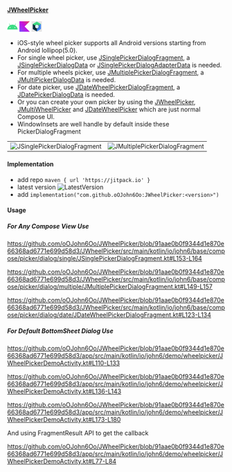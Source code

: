 #### [JWheelPicker]

<p float="left">
  <img src="https://raw.githubusercontent.com/github/explore/8baf984947f4d9c32006bd03fa4c51ff91aadf8d/topics/android/android.png"  width="24" />
  <img src="https://raw.githubusercontent.com/github/explore/4479d2a2c854198cb00160f8593519c14dc3b905/topics/kotlin/kotlin.png" width="24" />
  <img src="https://raw.githubusercontent.com/github/explore/ae48d1ca3274c0c3a90f872e605eaef069a16771/topics/jetpack-compose/jetpack-compose.png" width="24" />
</p>

* iOS-style wheel picker supports all Android versions starting from Android lollipop(5.0).
* For single wheel picker, use [JSinglePickerDialogFragment], a [JSinglePickerDialogData] or [JSinglePickerDialogAdapterData] is needed.
* For multiple wheels picker, use [JMultiplePickerDialogFragment], a [JMultiPickerDialogData] is needed.
* For date picker, use [JDateWheelPickerDialogFragment], a [JDatePickerDialogData] is needed.
* Or you can create your own picker by using the [JWheelPicker], [JMultiWheelPicker] and [JDateWheelPicker] which are just normal Compose UI.
* WindowInsets are well handle by default inside these PickerDialogFragment

|||
| ---- | ---- |
| <img src="https://github.com/oOJohn6Oo/JWheelPicker/assets/24718357/4e25e324-bfd5-4510-a522-a5f642581d3e" alt="JSinglePickerDialogFragment"/>|<img src="https://github.com/oOJohn6Oo/JWheelPicker/assets/24718357/360d5bc8-333a-4d5b-ba59-5d772bbda831" alt="JMultiplePickerDialogFragment"/>|

#### Implementation

- add repo `maven { url 'https://jitpack.io' }`
- latest version ![LatestVersion]
- add `implementation("com.github.oOJohn6Oo:JWheelPicker:<version>")`

#### Usage

##### For Any Compose View Use

https://github.com/oOJohn6Oo/JWheelPicker/blob/91aae0b0f9344d1e870e66368ad6771e699d58d3/JWheelPicker/src/main/kotlin/io/john6/base/compose/picker/dialog/single/JSinglePickerDialogFragment.kt#L153-L164

https://github.com/oOJohn6Oo/JWheelPicker/blob/91aae0b0f9344d1e870e66368ad6771e699d58d3/JWheelPicker/src/main/kotlin/io/john6/base/compose/picker/dialog/multiple/JMultiplePickerDialogFragment.kt#L149-L157

https://github.com/oOJohn6Oo/JWheelPicker/blob/91aae0b0f9344d1e870e66368ad6771e699d58d3/JWheelPicker/src/main/kotlin/io/john6/base/compose/picker/dialog/date/JDateWheelPickerDialogFragment.kt#L123-L134

##### For Default BottomSheet Dialog Use

https://github.com/oOJohn6Oo/JWheelPicker/blob/91aae0b0f9344d1e870e66368ad6771e699d58d3/app/src/main/kotlin/io/john6/demo/wheelpicker/JWheelPickerDemoActivity.kt#L110-L133

https://github.com/oOJohn6Oo/JWheelPicker/blob/91aae0b0f9344d1e870e66368ad6771e699d58d3/app/src/main/kotlin/io/john6/demo/wheelpicker/JWheelPickerDemoActivity.kt#L136-L143

https://github.com/oOJohn6Oo/JWheelPicker/blob/91aae0b0f9344d1e870e66368ad6771e699d58d3/app/src/main/kotlin/io/john6/demo/wheelpicker/JWheelPickerDemoActivity.kt#L173-L180

And using FragmentResult API to get the callback

https://github.com/oOJohn6Oo/JWheelPicker/blob/91aae0b0f9344d1e870e66368ad6771e699d58d3/app/src/main/kotlin/io/john6/demo/wheelpicker/JWheelPickerDemoActivity.kt#L77-L84

[LatestVersion]: https://jitpack.io/v/oOJohn6Oo/JWheelPicker.svg
[JWheelPicker]: ./JWheelPicker/src/main/kotlin/io/john6/base/compose/picker/JWheelPicker.kt
[JMultiWheelPicker]: ./JWheelPicker/src/main/kotlin/io/john6/base/compose/picker/JMultiWheelPicker.kt
[JDateWheelPicker]: ./JWheelPicker/src/main/kotlin/io/john6/base/compose/picker/JDateWheelPicker.kt
[JSinglePickerDialogFragment]: ./JWheelPicker/src/main/kotlin/io/john6/base/compose/picker/dialog/single/JSinglePickerDialogFragment.kt
[JSinglePickerDialogData]: ./JWheelPicker/src/main/kotlin/io/john6/base/compose/picker/dialog/single/JSinglePickerDialogData.kt
[JSinglePickerDialogAdapterData]: ./JWheelPicker/src/main/kotlin/io/john6/base/compose/picker/dialog/single/JSinglePickerDialogAdapterData.kt
[JMultiplePickerDialogFragment]: ./JWheelPicker/src/main/kotlin/io/john6/base/compose/picker/dialog/multiple/JMultiplePickerDialogFragment.kt
[JMultiPickerDialogData]: ./JWheelPicker/src/main/kotlin/io/john6/base/compose/picker/dialog/multiple/JMultiPickerDialogData.kt
[JDateWheelPickerDialogFragment]: ./JWheelPicker/src/main/kotlin/io/john6/base/compose/picker/dialog/multiple/JDateWheelPickerDialogFragment.kt
[JDatePickerDialogData]: ./JWheelPicker/src/main/kotlin/io/john6/base/compose/picker/dialog/multiple/JDatePickerDialogData.kt
[IJPickerAdapter]: ./JWheelPicker/src/main/kotlin/io/john6/base/compose/picker/dialog/IJPickerAdapter.kt
